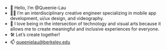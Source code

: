 - 👋 Hello, I’m @Queenie-Lau
- 👩‍💻 I’m an interdisciplinary creative engineer specializing in mobile app development, ui/ux design, and videography.
- 💞️ I love being in the intersection of technology and visual arts because it allows me to create meaningful and inclusive experiences for everyone.
- 🛠 Let’s create together!
- 📫 queenielau@berkeley.edu

<!---
Queenie-Lau/Queenie-Lau is a ✨ special ✨ repository because its `README.md` (this file) appears on your GitHub profile.
You can click the Preview link to take a look at your changes.
--->
